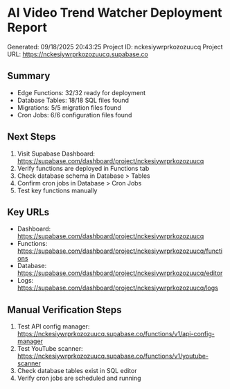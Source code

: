 # AI Video Trend Watcher Deployment Report
Generated: 09/18/2025 20:43:25
Project ID: nckesiywrprkozozuucq
Project URL: https://nckesiywrprkozozuucq.supabase.co

## Summary
- Edge Functions: 32/32 ready for deployment
- Database Tables: 18/18 SQL files found
- Migrations: 5/5 migration files found
- Cron Jobs: 6/6 configuration files found

## Next Steps
1. Visit Supabase Dashboard: https://supabase.com/dashboard/project/nckesiywrprkozozuucq
2. Verify functions are deployed in Functions tab
3. Check database schema in Database > Tables
4. Confirm cron jobs in Database > Cron Jobs
5. Test key functions manually

## Key URLs
- Dashboard: https://supabase.com/dashboard/project/nckesiywrprkozozuucq
- Functions: https://supabase.com/dashboard/project/nckesiywrprkozozuucq/functions
- Database: https://supabase.com/dashboard/project/nckesiywrprkozozuucq/editor
- Logs: https://supabase.com/dashboard/project/nckesiywrprkozozuucq/logs

## Manual Verification Steps
1. Test API config manager: https://nckesiywrprkozozuucq.supabase.co/functions/v1/api-config-manager
2. Test YouTube scanner: https://nckesiywrprkozozuucq.supabase.co/functions/v1/youtube-scanner
3. Check database tables exist in SQL editor
4. Verify cron jobs are scheduled and running

